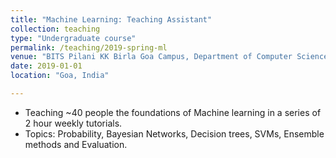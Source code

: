 ```yaml
---
title: "Machine Learning: Teaching Assistant"
collection: teaching
type: "Undergraduate course"
permalink: /teaching/2019-spring-ml
venue: "BITS Pilani KK Birla Goa Campus, Department of Computer Science"
date: 2019-01-01
location: "Goa, India"

---
```


* Teaching ~40 people the foundations of Machine learning in a series of 2 hour weekly tutorials.
* Topics: Probability, Bayesian Networks, Decision trees, SVMs, Ensemble methods and Evaluation.
